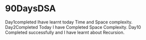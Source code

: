 # 90DaysDSA
Day1completed Ihave learnt today Time and Space complexity.
Day2Completed Today I have Completed Space Complexity.
Day10 Completed successfully and I have learnt about Recursion.
